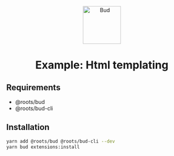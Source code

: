 <p align="center">
  <img alt="Bud" src="https://cdn.roots.io/app/uploads/logo-bud.svg" height="100" />
</p>

<h1 align="center">
  <strong>Example: Html templating</strong>
</h1>

## Requirements

- @roots/bud
- @roots/bud-cli

## Installation

```sh
yarn add @roots/bud @roots/bud-cli --dev
yarn bud extensions:install
```

